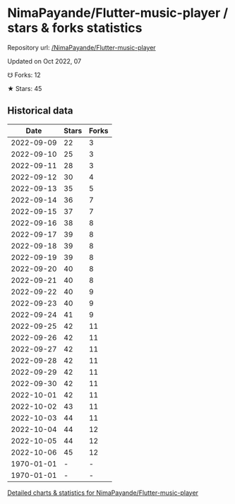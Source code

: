 # NimaPayande/Flutter-music-player / stars & forks statistics

Repository url: [/NimaPayande/Flutter-music-player](https://github.com/NimaPayande/Flutter-music-player)

Updated on Oct 2022, 07

☋ Forks: 12

★ Stars: 45

## Historical data
| Date | Stars | Forks |
|------|-------|-------|
| 2022-09-09 | 22 | 3 | 
| 2022-09-10 | 25 | 3 | 
| 2022-09-11 | 28 | 3 | 
| 2022-09-12 | 30 | 4 | 
| 2022-09-13 | 35 | 5 | 
| 2022-09-14 | 36 | 7 | 
| 2022-09-15 | 37 | 7 | 
| 2022-09-16 | 38 | 8 | 
| 2022-09-17 | 39 | 8 | 
| 2022-09-18 | 39 | 8 | 
| 2022-09-19 | 39 | 8 | 
| 2022-09-20 | 40 | 8 | 
| 2022-09-21 | 40 | 8 | 
| 2022-09-22 | 40 | 9 | 
| 2022-09-23 | 40 | 9 | 
| 2022-09-24 | 41 | 9 | 
| 2022-09-25 | 42 | 11 | 
| 2022-09-26 | 42 | 11 | 
| 2022-09-27 | 42 | 11 | 
| 2022-09-28 | 42 | 11 | 
| 2022-09-29 | 42 | 11 | 
| 2022-09-30 | 42 | 11 | 
| 2022-10-01 | 42 | 11 | 
| 2022-10-02 | 43 | 11 | 
| 2022-10-03 | 44 | 11 | 
| 2022-10-04 | 44 | 12 | 
| 2022-10-05 | 44 | 12 | 
| 2022-10-06 | 45 | 12 | 
| 1970-01-01 | - | - | 
| 1970-01-01 | - | - | 


[Detailed charts & statistics for NimaPayande/Flutter-music-player](https://reviewgithub.com/rep/NimaPayande/Flutter-music-player)
